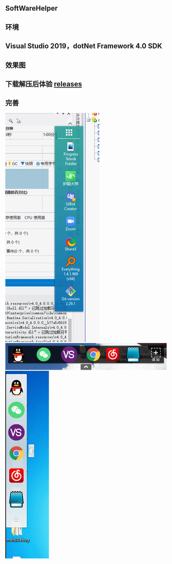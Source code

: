 ## SoftWareHelper
## 环境

## Visual Studio 2019，dotNet Framework 4.0 SDK
 
 
 
## __效果图__ 



## **下载解压后体验 [releases](https://github.com/yanjinhuagood/SoftWareHelper/releases/download/1.0/Release.zip)**   






## __完善__  


<img src="Images/GIFNew.gif"/>
<img src="/Images/2.png"/>
<img src="/Images/gif.gif"/>
